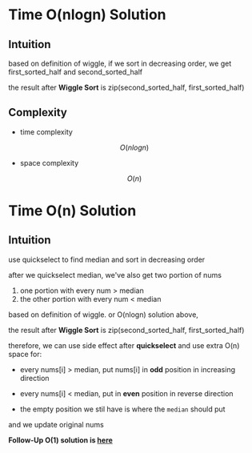 # Time O(nlogn) Solution

## Intuition

based on definition of wiggle, if we sort in decreasing order,
we get first_sorted_half and second_sorted_half

the result after **Wiggle Sort** is zip(second_sorted_half, first_sorted_half)

## Complexity

- time complexity

$$O(nlogn)$$

- space complexity

$$O(n)$$

# Time O(n) Solution

## Intuition

use quickselect to find median and sort in decreasing order

after we quickselect median, we've also get two portion of nums

1. one portion with every num > median
2. the other portion with every num < median

based on definition of wiggle. or O(nlogn) solution above,

the result after **Wiggle Sort** is zip(second_sorted_half, first_sorted_half)

therefore, we can use side effect after **quickselect** and use extra O(n) space for:

- every nums[i] > median, put nums[i] in **odd** position in increasing direction

- every nums[i] < median, put in **even** position in reverse direction

- the empty position we stil have is where the `median` should put

and we update original nums

**Follow-Up O(1) solution is [here](https://leetcode.com/problems/wiggle-sort-ii/solutions/77682/step-by-step-explanation-of-index-mapping-in-java/)**